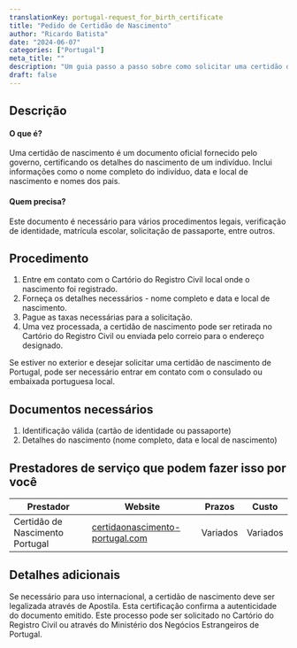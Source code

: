 ```yaml
---
translationKey: portugal-request_for_birth_certificate
title: "Pedido de Certidão de Nascimento"
author: "Ricardo Batista"
date: "2024-06-07"
categories: ["Portugal"]
meta_title: ""
description: "Um guia passo a passo sobre como solicitar uma certidão de nascimento em Portugal."
draft: false
---
```


## Descrição
#### O que é?
Uma certidão de nascimento é um documento oficial fornecido pelo governo, certificando os detalhes do nascimento de um indivíduo. Inclui informações como o nome completo do indivíduo, data e local de nascimento e nomes dos pais.

#### Quem precisa?
Este documento é necessário para vários procedimentos legais, verificação de identidade, matrícula escolar, solicitação de passaporte, entre outros.

## Procedimento
1. Entre em contato com o Cartório do Registro Civil local onde o nascimento foi registrado.
2. Forneça os detalhes necessários - nome completo e data e local de nascimento.
3. Pague as taxas necessárias para a solicitação.
4. Uma vez processada, a certidão de nascimento pode ser retirada no Cartório do Registro Civil ou enviada pelo correio para o endereço designado.

Se estiver no exterior e desejar solicitar uma certidão de nascimento de Portugal, pode ser necessário entrar em contato com o consulado ou embaixada portuguesa local.

## Documentos necessários
1. Identificação válida (cartão de identidade ou passaporte)
2. Detalhes do nascimento (nome completo, data e local de nascimento)

## Prestadores de serviço que podem fazer isso por você

| Prestador        |     Website     |     Prazos    |       Custo      |
| --------------- | --------------- |  :-------------: | :-------------: |
|   Certidão de Nascimento Portugal |  [certidaonascimento-portugal.com](https://www.certidaonascimento-portugal.com) |       Variados   |        Variados |

## Detalhes adicionais
Se necessário para uso internacional, a certidão de nascimento deve ser legalizada através de Apostila. Esta certificação confirma a autenticidade do documento emitido. Este processo pode ser solicitado no Cartório do Registro Civil ou através do Ministério dos Negócios Estrangeiros de Portugal.